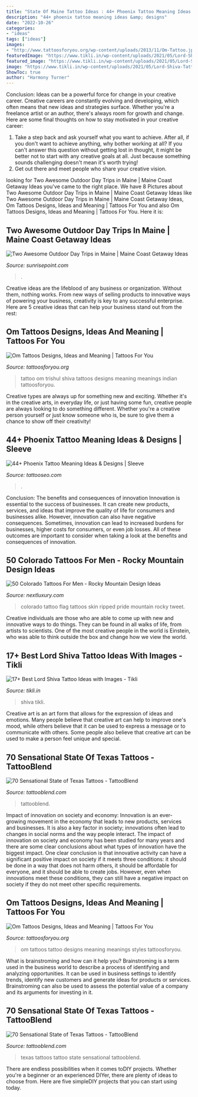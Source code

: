 ```yaml
---
title: "State Of Maine Tattoo Ideas : 44+ Phoenix Tattoo Meaning Ideas &amp; Designs"
description: "44+ phoenix tattoo meaning ideas &amp; designs"
date: "2022-10-26"
categories:
- "ideas"
tags: ["ideas"]
images:
- "http://www.tattoosforyou.org/wp-content/uploads/2013/11/Om-Tattoo.jpg"
featuredImage: "https://www.tikli.in/wp-content/uploads/2021/05/Lord-Shiva-Tattoo-8-1-768x960.jpg"
featured_image: "https://www.tikli.in/wp-content/uploads/2021/05/Lord-Shiva-Tattoo-8-1-768x960.jpg"
image: "https://www.tikli.in/wp-content/uploads/2021/05/Lord-Shiva-Tattoo-8-1-768x960.jpg"
ShowToc: true
author: "Harmony Turner"
---
```



Conclusion: Ideas can be a powerful force for change in your creative career.
Creative careers are constantly evolving and developing, which often means that new ideas and strategies surface. Whether you're a freelance artist or an author, there's always room for growth and change. Here are some final thoughts on how to stay motivated in your creative career:
1) Take a step back and ask yourself what you want to achieve. After all, if you don't want to achieve anything, why bother working at all? If you can't answer this question without getting lost in thought, it might be better not to start with any creative goals at all. Just because something sounds challenging doesn't mean it's worth trying!
2) Get out there and meet people who share your creative vision.

	

		
looking for Two Awesome Outdoor Day Trips in Maine | Maine Coast Getaway Ideas you've came to the right place. We have 8 Pictures about Two Awesome Outdoor Day Trips in Maine | Maine Coast Getaway Ideas like Two Awesome Outdoor Day Trips in Maine | Maine Coast Getaway Ideas, Om Tattoos Designs, Ideas and Meaning | Tattoos For You and also Om Tattoos Designs, Ideas and Meaning | Tattoos For You. Here it is:
		
    
## Two Awesome Outdoor Day Trips In Maine | Maine Coast Getaway Ideas

<img loading=lazy src="https://www.sunrisepoint.com/wp-content/uploads/2020/09/view.jpg" onerror="this.onerror=null;this.src='https://tse1.mm.bing.net/th?id=OIP.u_sSM-kMImN0_Q7PjNK2DwHaEo&amp;pid=15.1';" alt="Two Awesome Outdoor Day Trips in Maine | Maine Coast Getaway Ideas">

_Source: sunrisepoint.com_

>. 

	

Creative ideas are the lifeblood of any business or organization. Without them, nothing works. From new ways of selling products to innovative ways of powering your business, creativity is key to any successful enterprise. Here are 5 creative ideas that can help your business stand out from the rest:

    
## Om Tattoos Designs, Ideas And Meaning | Tattoos For You

<img loading=lazy src="http://www.tattoosforyou.org/wp-content/uploads/2013/11/Om-Tattoo.jpg" onerror="this.onerror=null;this.src='https://tse2.mm.bing.net/th?id=OIP.e7khF1gWPHb3iKV5wr2LCAHaLH&amp;pid=15.1';" alt="Om Tattoos Designs, Ideas and Meaning | Tattoos For You">

_Source: tattoosforyou.org_

>tattoo om trishul shiva tattoos designs meaning meanings indian tattoosforyou. 

	

Creative types are always up for something new and exciting. Whether it's in the creative arts, in everyday life, or just having some fun, creative people are always looking to do something different. Whether you're a creative person yourself or just know someone who is, be sure to give them a chance to show off their creativity!

    
## 44+ Phoenix Tattoo Meaning Ideas &amp; Designs | Sleeve

<img loading=lazy src="https://www.tattooseo.com/wp-content/uploads/2013/11/Phoenix-Tattoo-Meaning-4.jpg" onerror="this.onerror=null;this.src='https://tse4.mm.bing.net/th?id=OIP.fB72vqyppZNEuLRDwhRBXgAAAA&amp;pid=15.1';" alt="44+ Phoenix Tattoo Meaning Ideas &amp; Designs | Sleeve">

_Source: tattooseo.com_

>. 

	

Conclusion: The benefits and consequences of innovation
Innovation is essential to the success of businesses. It can create new products, services, and ideas that improve the quality of life for consumers and businesses alike. However, innovation can also have negative consequences. Sometimes, innovation can lead to increased burdens for businesses, higher costs for consumers, or even job losses. All of these outcomes are important to consider when taking a look at the benefits and consequences of innovation.

    
## 50 Colorado Tattoos For Men - Rocky Mountain Design Ideas

<img loading=lazy src="http://nextluxury.com/wp-content/uploads/ripped-skin-colorado-flag-tattoo-on-man.jpg" onerror="this.onerror=null;this.src='https://tse1.mm.bing.net/th?id=OIP.RuSHJazlYNYqgctKHqPj6AHaJ4&amp;pid=15.1';" alt="50 Colorado Tattoos For Men - Rocky Mountain Design Ideas">

_Source: nextluxury.com_

>colorado tattoo flag tattoos skin ripped pride mountain rocky tweet. 

	

Creative individuals are those who are able to come up with new and innovative ways to do things. They can be found in all walks of life, from artists to scientists. One of the most creative people in the world is Einstein, who was able to think outside the box and change how we view the world.

    
## 17+ Best Lord Shiva Tattoo Ideas With Images - Tikli

<img loading=lazy src="https://www.tikli.in/wp-content/uploads/2021/05/Lord-Shiva-Tattoo-8-1-768x960.jpg" onerror="this.onerror=null;this.src='https://tse3.mm.bing.net/th?id=OIP.3q5aiFBvBDjTVYidEXCGKgHaJQ&amp;pid=15.1';" alt="17+ Best Lord Shiva Tattoo Ideas with Images - Tikli">

_Source: tikli.in_

>shiva tikli. 

	

Creative art is an art form that allows for the expression of ideas and emotions. Many people believe that creative art can help to improve one's mood, while others believe that it can be used to express a message or to communicate with others. Some people also believe that creative art can be used to make a person feel unique and special.

    
## 70 Sensational State Of Texas Tattoos - TattooBlend

<img loading=lazy src="https://tattooblend.com/wp-content/uploads/2015/11/state-of-texas-tattoo-yellow.jpg" onerror="this.onerror=null;this.src='https://tse3.mm.bing.net/th?id=OIP.dWXOtJ6Z4yankSxZBv5VmgHaJ4&amp;pid=15.1';" alt="70 Sensational State of Texas Tattoos - TattooBlend">

_Source: tattooblend.com_

>tattooblend. 

	

Impact of innovation on society and economy:
Innovation is an ever-growing movement in the economy that leads to new products, services and businesses. It is also a key factor in society; innovations often lead to changes in social norms and the way people interact. The impact of innovation on society and economy has been studied for many years and there are some clear conclusions about what types of innovation have the biggest impact. 
One clear conclusion is that innovative activity can have a significant positive impact on society if it meets three conditions: it should be done in a way that does not harm others, it should be affordable for everyone, and it should be able to create jobs. However, even when innovations meet these conditions, they can still have a negative impact on society if they do not meet other specific requirements.

    
## Om Tattoos Designs, Ideas And Meaning | Tattoos For You

<img loading=lazy src="https://www.tattoosforyou.org/wp-content/uploads/2013/11/Om-Tattoos.jpg" onerror="this.onerror=null;this.src='https://tse1.mm.bing.net/th?id=OIP.NrU1ii6Yy38NuOvYJCgPQgHaJ4&amp;pid=15.1';" alt="Om Tattoos Designs, Ideas and Meaning | Tattoos For You">

_Source: tattoosforyou.org_

>om tattoos tattoo designs meaning meanings styles tattoosforyou. 

	

What is brainstroming and how can it help you?
Brainstroming is a term used in the business world to describe a process of identifying and analyzing opportunities. It can be used in business settings to identify trends, identify new customers and generate ideas for products or services. Brainstroming can also be used to assess the potential value of a company and its arguments for investing in it.

    
## 70 Sensational State Of Texas Tattoos - TattooBlend

<img loading=lazy src="https://tattooblend.com/wp-content/uploads/2015/11/small-state-of-texas-tattoo.jpg" onerror="this.onerror=null;this.src='https://tse4.mm.bing.net/th?id=OIP.TQRCltroD9LqDQMHwXl2gwHaJ3&amp;pid=15.1';" alt="70 Sensational State of Texas Tattoos - TattooBlend">

_Source: tattooblend.com_

>texas tattoos tattoo state sensational tattooblend. 

	

There are endless possibilities when it comes toDIY projects. Whether you're a beginner or an experienced DIYer, there are plenty of ideas to choose from. Here are five simpleDIY projects that you can start using today.

